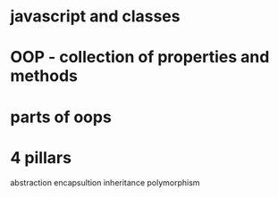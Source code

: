 # javascript and classes
# OOP - collection of properties and methods
# parts of oops
# 4 pillars
abstraction
encapsultion
inheritance
polymorphism

